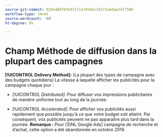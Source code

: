 ```yaml
---
source-git-commit: 029e406fbfb4217ce78364c2d1f1a6dae24ff588
workflow-type: tm+mt
source-wordcount: '68'
ht-degree: 0%

---
```

# Champ Méthode de diffusion dans la plupart des campagnes

**[!UICONTROL Delivery Method]:** (La plupart des types de campagne avec des budgets quotidiens) La vitesse à laquelle afficher les publicités pour la campagne chaque jour :

* *[!UICONTROL Distributed]:* Pour diffuser vos impressions publicitaires de manière uniforme tout au long de la journée.

* *[!UICONTROL Accelerated]:* Pour afficher vos publicités aussi rapidement que possible jusqu&#39;à ce que votre budget soit atteint. Par conséquent, vos publicités peuvent ne pas apparaître plus tard dans la journée. **Remarque :** Pour [!DNL Google Ads] campagne de recherche et d’achat, cette option a été abandonnée en octobre 2019.
